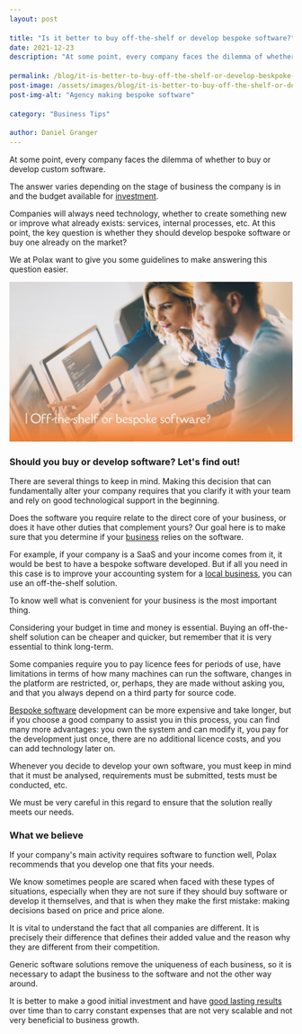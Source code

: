 ```yaml
---
layout: post

title: "Is it better to buy off-the-shelf or develop bespoke software?"
date: 2021-12-23
description: "At some point, every company faces the dilemma of whether to buy or develop custom software. The answer varies depending on the stage of business the company is in and the budget available for investment."

permalink: /blog/it-is-better-to-buy-off-the-shelf-or-develop-beskpoke-software
post-image: /assets/images/blog/it-is-better-to-buy-off-the-shelf-or-develop-beskpoke-software.jpg
post-img-alt: "Agency making bespoke software"

category: "Business Tips"

author: Daniel Granger
---
```



At some point, every company faces the dilemma of whether to buy or develop custom software.

The answer varies depending on the stage of business the company is in and the budget available for [investment](https://polax.co.uk/blog/why-companies-should-invest-in-technology).

Companies will always need technology, whether to create something new or improve what already exists: services, internal processes, etc. At this point, the key question is whether they should develop bespoke software or buy one already on the market?

We at Polax want to give you some guidelines to make answering this question easier.

![Agency making bespoke software](/assets/images/blog/it-is-better-to-buy-off-the-shelf-or-develop-beskpoke-software.jpg)

### Should you buy or develop software? Let's find out!

There are several things to keep in mind. Making this decision that can fundamentally alter your company requires that you clarify it with your team and rely on good technological support in the beginning.

Does the software you require relate to the direct core of your business, or does it have other duties that complement yours? Our goal here is to make sure that you determine if your [business](https://polax.co.uk/blog/why-your-business-needs-a-blog) relies on the software.

For example, if your company is a SaaS and your income comes from it, it would be best to have a bespoke software developed. But if all you need in this case is to improve your accounting system for a [local business](https://polax.co.uk/blog/a-guide-to-position-your-local-business-on-google-my-business), you can use an off-the-shelf solution.

To know well what is convenient for your business is the most important thing.

Considering your budget in time and money is essential. Buying an off-the-shelf solution can be cheaper and quicker, but remember that it is very essential to think long-term.

Some companies require you to pay licence fees for periods of use, have limitations in terms of how many machines can run the software, changes in the platform are restricted, or, perhaps, they are made without asking you, and that you always depend on a third party for source code.

[Bespoke software](https://polax.co.uk/blog/advantages-of-beskpoke-software-development) development can be more expensive and take longer, but if you choose a good company to assist you in this process, you can find many more advantages: you own the system and can modify it, you pay for the development just once, there are no additional licence costs, and you can add technology later on.

Whenever you decide to develop your own software, you must keep in mind that it must be analysed, requirements must be submitted, tests must be conducted, etc.

We must be very careful in this regard to ensure that the solution really meets our needs.

### What we believe

If your company's main activity requires software to function well, Polax recommends that you develop one that fits your needs.

We know sometimes people are scared when faced with these types of situations, especially when they are not sure if they should buy software or develop it themselves, and that is when they make the first mistake: making decisions based on price and price alone.

It is vital to understand the fact that all companies are different. It is precisely their difference that defines their added value and the reason why they are different from their competition.

Generic software solutions remove the uniqueness of each business, so it is necessary to adapt the business to the software and not the other way around.

It is better to make a good initial investment and have [good lasting results](https://polax.co.uk/portfolio) over time than to carry constant expenses that are not very scalable and not very beneficial to business growth.